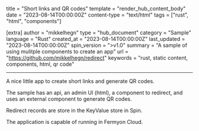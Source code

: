 title = "Short links and QR codes"
template = "render_hub_content_body"
date = "2023-08-14T00:00:00Z"
content-type = "text/html"
tags = ["rust", "html", "components"]

[extra]
author = "mikkelhegn"
type = "hub_document"
category = "Sample"
language = "Rust"
created_at = "2023-08-14T00:00:00Z"
last_updated = "2023-08-14T00:00:00Z"
spin_version = ">v1.0"
summary =  "A sample of using mulitple components to create an app"
url = "https://github.com/mikkelhegn/redirect"
keywords = "rust, static content, components, html, qr code"

---

A nice little app to create short links and generate QR codes.

The sample has an api, an admin UI (html), a component to redirect, and uses an external component to generate QR codes.

Redirect records are store in the KeyValue store in Spin.

The application is capable of running in Fermyon Cloud.
